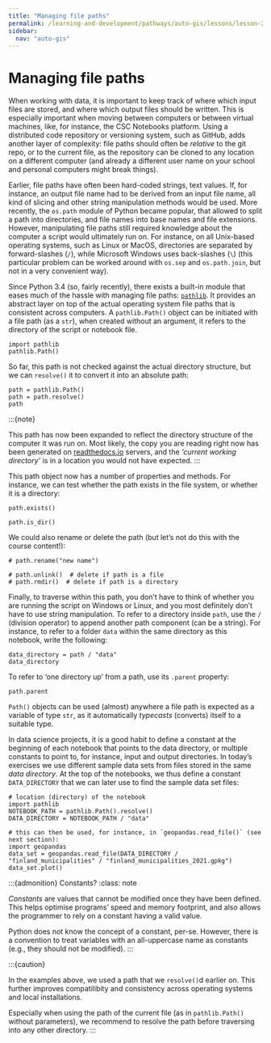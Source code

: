 ```yaml
---
title: "Managing file paths"
permalink: /learning-and-development/pathways/auto-gis/lessons/lesson-2/managing-file-paths/
sidebar:
  nav: "auto-gis"
---
```



# Managing file paths

When working with data, it is important to keep track of where which input
files are stored, and where which output files should be written. This is
especially important when moving between computers or between virtual machines,
like, for instance, the CSC Notebooks platform. Using a distributed code
repository or versioning system, such as GitHub, adds another layer of
complexity: file paths should often be *relative* to the git repo, or to the
current file, as the repository can be cloned to any location on a different
computer (and already a different user name on your school and personal
computers might break things).

Earlier, file paths have often been hard-coded strings, text values. If, for
instance, an output file name had to be derived from an input file name, all
kind of slicing and other string manipulation methods would be used. More
recently, the `os.path` module of Python became popular, that allowed to split
a path into directories, and file names into base names and file extensions.
However, manipulating file paths still required knowledge about the computer a
script would ultimately run on. For instance, on all Unix-based operating
systems, such as Linux or MacOS, directories are separated by forward-slashes
(`/`), while Microsoft Windows uses back-slashes (`\`) (this particular problem
can be worked around with `os.sep` and `os.path.join`, but not in a very
convenient way). 

Since Python 3.4 (so, fairly recently), there exists a built-in module that
eases much of the hassle with managing file paths:
[`pathlib`](https://docs.python.org/3/library/pathlib.html). It provides an
abstract layer on top of the actual operating system file paths that is
consistent across computers. A `pathlib.Path()` object can be initiated with a
file path (as a `str`), when created without an argument, it refers to the
directory of the script or notebook file.

```{code-cell}
import pathlib
pathlib.Path()
```

So far, this path is not checked against the actual directory structure, but we
can `resolve()` it to convert it into an absolute path:

```{code-cell}
path = pathlib.Path()
path = path.resolve()
path
```


:::{note}

This path has now been expanded to reflect the directory structure of the
computer it was run on. Most likely, the copy you are reading right now has
been generated on [readthedocs.io](https://readthedocs.io/) servers, and the
*‘current working directory’* is in a location you would not have expected.
:::


This path object now has a number of properties and methods. For instance, we
can test whether the path exists in the file system, or whether it is a
directory:

```{code-cell}
path.exists()
```

```{code-cell}
path.is_dir()
```

We could also rename or delete the path (but let’s not do this with the course
content!):

```{code-cell}
# path.rename("new name")

# path.unlink()  # delete if path is a file
# path.rmdir()  # delete if path is a directory
```

Finally, to traverse within this path, you don’t have to think of whether you
are running the script on Windows or Linux, and you most definitely don’t have
to use string manipulation. To refer to a directory inside `path`, use the `/`
(division operator) to append another path component (can be a string). For
instance, to refer to a folder `data` within the same directory as this
notebook, write the following:

```{code-cell}
data_directory = path / "data"
data_directory
```

To refer to ‘one directory up’ from a path, use its `.parent` property:

```{code-cell}
path.parent
```

`Path()` objects can be used (almost) anywhere a file path is expected as a
variable of type `str`, as it automatically *typecasts* (converts) itself to a
suitable type.

In data science projects, it is a good habit to define a constant at the beginning of each notebook that points to the data directory, or multiple constants to point to, for instance, input and output directories. In today’s exercises we use different sample data sets from files stored in the same *data directory*. At the top of the notebooks, we thus define a constant `DATA_DIRECTORY` that we can later use to find the sample data set files:

```{code-cell}
# location (directory) of the notebook
import pathlib
NOTEBOOK_PATH = pathlib.Path().resolve()
DATA_DIRECTORY = NOTEBOOK_PATH / "data"
```

```{code-cell}
# this can then be used, for instance, in `geopandas.read_file()` (see next section):
import geopandas
data_set = geopandas.read_file(DATA_DIRECTORY / "finland_municipalities" / "finland_municipalities_2021.gpkg")
data_set.plot()
```

:::{admonition} Constants?
:class: note

*Constants* are values that cannot be modified once they have been defined. This helps optimise programs’ speed and memory footprint, and also allows the programmer to rely on a constant having a valid value.

Python does not know the concept of a constant, per-se. However, there is a convention to treat variables with an all-uppercase name as constants (e.g., they should not be modified).
:::

:::{caution}

In the examples above, we used a path that we `resolve()`d earlier on. This
further improves compatilibity and consistency across operating systems and
local installations. 

Especially when using the path of the current file (as in `pathlib.Path()`
without parameters), we recommend to resolve the path before traversing into
any other directory.
:::
